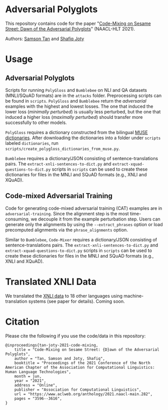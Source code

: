 # Adversarial Polyglots
This repository contains code for the paper "[Code-Mixing on Sesame Street: Dawn of the Adversarial Polyglots](https://arxiv.org/abs/2103.09593)" (NAACL-HLT 2021).

Authors: [Samson Tan](https://samsontmr.github.io) and [Shafiq Joty](https://raihanjoty.github.io)


# Usage

## Adversarial Polyglots
Scripts for running `PolyGloss` and `Bumblebee` on NLI and QA datasets (MNLI/SQuAD formats) are in the `attacks` folder. Preprocessing scripts can be found in `scripts`. `PolyGloss` and `Bumblebee` return the _*adversarial*_ examples with the highest and lowest losses. The one that induced the lower loss (_minimally perturbed_) is usually less perturbed, but the one that induced a higher loss (_maximally perturbed_) should transfer more successfully to other models.

`PolyGloss` requires a dictionary constructed from the bilingual [MUSE dictionaries](https://github.com/facebookresearch/MUSE#ground-truth-bilingual-dictionaries). After downloading the dictionaries into a folder under `scripts` labeled `dictionaries`, run `scripts/create_polygloss_dictionaries_from_muse.py`.

`Bumblebee` requires a dictionary/JSON consisting of sentence-translations pairs. The `extract-xnli-sentences-to-dict.py` and `extract-xquad-questions-to-dict.py` scripts in `scripts` can be used to create these dictionaries for files in the MNLI and SQuAD formats (e.g., XNLI and XQuAD).

## Code-mixed Adversarial Training
Code for generating code-mixed adversarial training (CAT) examples are in `adversarial-training`. Since the alignment step is the most time-consuming, we decouple it from the example perturbation step. Users can generate only the alignments by using the `--extract_phrases` option or load precomputed alignments via the `phrase_alignments` option.

Similar to `Bumblebee`, `Code-Mixer` requires a dictionary/JSON consisting of sentence-translations pairs. The `extract-xnli-sentences-to-dict.py` and `extract-xquad-questions-to-dict.py` scripts in `scripts` can be used to create these dictionaries for files in the MNLI and SQuAD formats (e.g., XNLI and XQuAD).

# Translated XNLI Data
We translated the [XNLI data](https://cims.nyu.edu/~sbowman/xnli) to 18 other languages using machine-translation systems (see paper for details). Coming soon.

# Citation
Please cite the following if you use the code/data in this repository:
```
@inproceedings{tan-joty-2021-code-mixing,
    title = "Code-Mixing on Sesame Street: {D}awn of the Adversarial Polyglots",
    author = "Tan, Samson and Joty, Shafiq",
    booktitle = "Proceedings of the 2021 Conference of the North American Chapter of the Association for Computational Linguistics: Human Language Technologies",
    month = jun,
    year = "2021",
    address = "Online",
    publisher = "Association for Computational Linguistics",
    url = "https://www.aclweb.org/anthology/2021.naacl-main.282",
    pages = "3596--3616",
}

```
